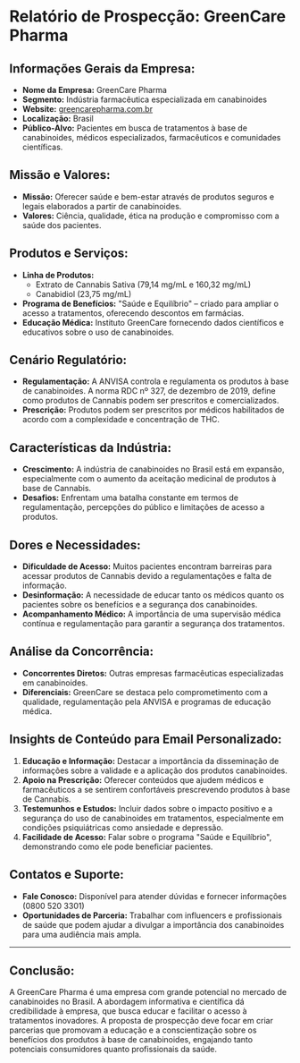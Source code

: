 # Relatório de Prospecção: GreenCare Pharma

## Informações Gerais da Empresa:
- **Nome da Empresa:** GreenCare Pharma
- **Segmento:** Indústria farmacêutica especializada em canabinoides
- **Website:** [greencarepharma.com.br](https://greencarepharma.com.br)
- **Localização:** Brasil
- **Público-Alvo:** Pacientes em busca de tratamentos à base de canabinoides, médicos especializados, farmacêuticos e comunidades científicas.

## Missão e Valores:
- **Missão:** Oferecer saúde e bem-estar através de produtos seguros e legais elaborados a partir de canabinoides.
- **Valores:** Ciência, qualidade, ética na produção e compromisso com a saúde dos pacientes.

## Produtos e Serviços:
- **Linha de Produtos:**
  - Extrato de Cannabis Sativa (79,14 mg/mL e 160,32 mg/mL)
  - Canabidiol (23,75 mg/mL)
- **Programa de Benefícios:** "Saúde e Equilíbrio" – criado para ampliar o acesso a tratamentos, oferecendo descontos em farmácias.
- **Educação Médica:** Instituto GreenCare fornecendo dados científicos e educativos sobre o uso de canabinoides.

## Cenário Regulatório:
- **Regulamentação:** A ANVISA controla e regulamenta os produtos à base de canabinoides. A norma RDC nº 327, de dezembro de 2019, define como produtos de Cannabis podem ser prescritos e comercializados.
- **Prescrição:** Produtos podem ser prescritos por médicos habilitados de acordo com a complexidade e concentração de THC.

## Características da Indústria:
- **Crescimento:** A indústria de canabinoides no Brasil está em expansão, especialmente com o aumento da aceitação medicinal de produtos à base de Cannabis.
- **Desafios:** Enfrentam uma batalha constante em termos de regulamentação, percepções do público e limitações de acesso a produtos.
  
## Dores e Necessidades:
- **Dificuldade de Acesso:** Muitos pacientes encontram barreiras para acessar produtos de Cannabis devido a regulamentações e falta de informação.
- **Desinformação:** A necessidade de educar tanto os médicos quanto os pacientes sobre os benefícios e a segurança dos canabinoides.
- **Acompanhamento Médico:** A importância de uma supervisão médica contínua e regulamentação para garantir a segurança dos tratamentos.

## Análise da Concorrência:
- **Concorrentes Diretos:** Outras empresas farmacêuticas especializadas em canabinoides.
- **Diferenciais:** GreenCare se destaca pelo comprometimento com a qualidade, regulamentação pela ANVISA e programas de educação médica.

## Insights de Conteúdo para Email Personalizado:
1. **Educação e Informação:** Destacar a importância da disseminação de informações sobre a validade e a aplicação dos produtos canabinoides. 
2. **Apoio na Prescrição:** Oferecer conteúdos que ajudem médicos e farmacêuticos a se sentirem confortáveis prescrevendo produtos à base de Cannabis.
3. **Testemunhos e Estudos:** Incluir dados sobre o impacto positivo e a segurança do uso de canabinoides em tratamentos, especialmente em condições psiquiátricas como ansiedade e depressão.
4. **Facilidade de Acesso:** Falar sobre o programa "Saúde e Equilíbrio", demonstrando como ele pode beneficiar pacientes.

## Contatos e Suporte:
- **Fale Conosco:** Disponível para atender dúvidas e fornecer informações (0800 520 3301)
- **Oportunidades de Parceria:** Trabalhar com influencers e profissionais de saúde que podem ajudar a divulgar a importância dos canabinoides para uma audiência mais ampla.

---

## Conclusão:
A GreenCare Pharma é uma empresa com grande potencial no mercado de canabinoides no Brasil. A abordagem informativa e científica dá credibilidade à empresa, que busca educar e facilitar o acesso à tratamentos inovadores. A proposta de prospecção deve focar em criar parcerias que promovam a educação e a conscientização sobre os benefícios dos produtos à base de canabinoides, engajando tanto potenciais consumidores quanto profissionais da saúde.